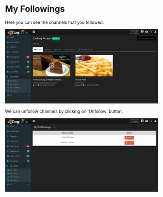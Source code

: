 # My Followings

Here you can see the channels that you followed.

![](../.gitbook/assets/image%20%2815%29.png)

We can unfollow channels by clicking on ‘Unfollow’ button.

![](../.gitbook/assets/image%20%2868%29.png)



